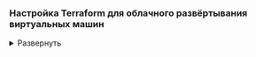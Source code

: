 <!-- # Настройка Terraform для облачного развёртывания виртуальных машин -->

### Настройка Terraform для облачного развёртывания виртуальных машин

<details>
<summary>Развернуть</summary>   

#### Автоматическая настройка Terraform

<details>
<summary>Развернуть</summary>   

1. Запуск файла update_meta.py из директории Terraform (где main.tf) для создания/обновления файла meta.txt

</details>

#### Ручная настройка Terraform
Если по каким-то причинам python-скрипт 

<details>
<summary>Развернуть</summary>   

1. Создание и ручное наполнение файла meta.txt в директории Terraform (где main.tf) (за основу взять meta_EXAMPLE.txt)

</details>